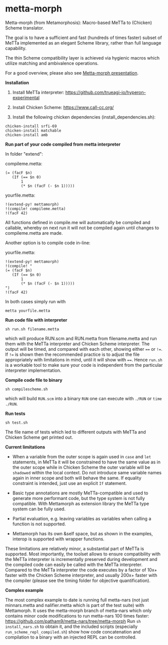 # metta-morph
Metta-morph (from Metamorphosis): Macro-based MeTTa to (Chicken) Scheme translator.

The goal is to have a sufficient and fast (hundreds of times faster) subset of MeTTa implemented as an elegant Scheme library, rather than full language capability.

The thin Scheme compatibility layer is achieved via hygienic macros which utilize matching and ambivalence operations.

For a good overview, please also see [Metta-morph presentation](https://github.com/trueagi-io/metta-morph/files/13344969/MeTTa-morph.pdf).

**Installation**

1. Install MeTTa interpreter: https://github.com/trueagi-io/hyperon-experimental

2. Install Chicken Scheme: https://www.call-cc.org/

3. Install the following chicken dependencies (install_dependencies.sh):
```
chicken-install srfi-69
chicken-install matchable
chicken-install amb
```

**Run part of your code compiled from metta interpreter**

In folder "extend":

compileme.metta:
```
(= (facF $n)
   (If (== $n 0)
       1
       (* $n (facF (- $n 1)))))
```

yourfile.metta:
```
!(extend-py! mettamorph)
!(compile! compileme.metta)
!(facF 42)
```

All functions defined in compile.me will automatically be compiled and callable,
whereby on next run it will not be compiled again until changes to compileme.metta are made.

Another option is to compile code in-line:

yourfile.metta:
```
!(extend-py! mettamorph)
!(compile! "
(= (facF $n)
   (If (== $n 0)
       1
       (* $n (facF (- $n 1)))))
")
!(facF 42)
```

In both cases simply run with

```
metta yourfile.metta
```

**Run code file with interpreter**

```sh run.sh filename.metta```

which will produce RUN.scm and RUN.metta from filename.metta and run
them with the MeTTa interpreter and Chicken Scheme interpreter.
The output will be timed, and compared with each other, showing either ```==``` or ```!=```.
If ```!=``` is shown then the recommended practice is to adjust the file appropriately with limitations in mind, until it will show with ```==```.
Hence ```run.sh``` is a workable tool to make sure your code is independent from the particular interpreter implementation.

**Compile code file to binary**

```sh compilescheme.sh```

which will build ```RUN.scm``` into a binary ```RUN``` one can execute with ```./RUN``` or ```time ./RUN```.

**Run tests**

```sh test.sh```

The file name of tests which led to different outputs with MeTTa and Chicken Scheme get printed out.

**Current limitations**

- When a variable from the outer scope is again used in ```case``` and ```let``` statements, in MeTTa it will be constrained to have the same value as in the outer scope while in Chicken Scheme the outer variable will be ```shadowed``` within the local context. Do not introduce same variable names again in inner scope and both will behave the same. If equality constraint is intended, just use an explicit ```If``` statement.

- Basic type annotations are mostly MeTTa-compatible and used to generate more performant code, but the type system is not fully compatible. With Mettamorph as extension library the MeTTa type system can be fully used.

- Partial evaluation, e.g. leaving variables as variables when calling a function is not supported.

- Mettamorph has its own &self space, but as shown in the examples, interop is supported with wrapper functions.

These limitations are relatively minor, a substantial part of MeTTa is supported. Most importantly, the toolset allows to ensure compatibility with the MeTTa interpreter is incrementally preserved during development and the compiled code can easily be called with the MeTTa interpreter. Compared to the MeTTa interpreter the code executes by a factor of 10x+ faster with the Chicken Scheme interpreter, and usually 200x+ faster with the compiler (please see the timing folder for objective quantification).

**Complex example**

The most complex example to date is running full metta-nars (not just minnars.metta and nalifier.metta which is part of the test suite) with Mettamorph.
It uses the metta-morph branch of metta-nars which only contains minor code modifications to run metta-nars 100 times faster:
https://github.com/patham9/metta-nars/tree/metta-morph
Run ```sh install_nars.sh``` to obtain it, and the included scripts (especially ```run_scheme_repl_compiled.sh```) show how code concatenation and compilation to a binary with an injected REPL can be controlled.

